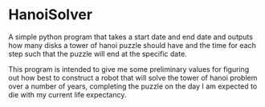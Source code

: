 # HanoiSolver
A simple python program that takes a start date and end date and outputs how many disks a tower of hanoi puzzle should have and the time for each step such that the puzzle will end at the specific date. 

This program is intended to give me some preliminary values for figuring out how best to construct a robot that will solve the tower of hanoi problem over a number of years, completing the puzzle on the day I am expected to die with my current life expectancy.
